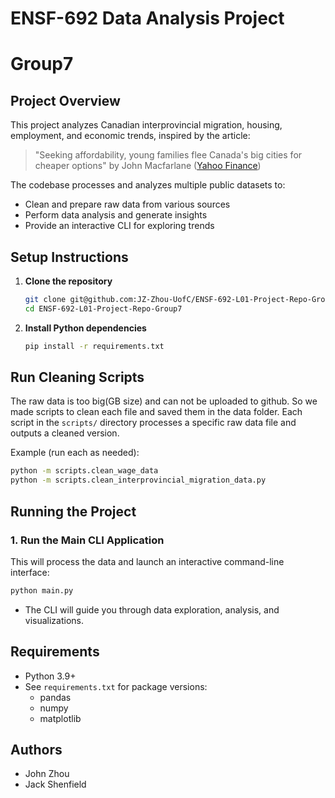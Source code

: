# ENSF-692 Data Analysis Project 
# Group7
## Project Overview

This project analyzes Canadian interprovincial migration, housing, employment, and economic trends, inspired by the article:
> "Seeking affordability, young families flee Canada's big cities for cheaper options" by John Macfarlane ([Yahoo Finance](https://ca.finance.yahoo.com/news/seeking-affordability-young-families-flee-canadas-big-cities-for-cheaper-options-192548346.html))

The codebase processes and analyzes multiple public datasets to:
- Clean and prepare raw data from various sources
- Perform data analysis and generate insights
- Provide an interactive CLI for exploring trends


## Setup Instructions

1. **Clone the repository**

   ```bash
   git clone git@github.com:JZ-Zhou-UofC/ENSF-692-L01-Project-Repo-Group7.git
   cd ENSF-692-L01-Project-Repo-Group7
   ```

2. **Install Python dependencies**

   ```bash
   pip install -r requirements.txt
   ```
## Run Cleaning Scripts
The raw data is too big(GB size) and can not be uploaded to github. So we made scripts to clean each file and saved them in the data folder.
Each script in the `scripts/` directory processes a specific raw data file and outputs a cleaned version.

Example (run each as needed):

```bash
python -m scripts.clean_wage_data
python -m scripts.clean_interprovincial_migration_data.py
```

## Running the Project

### 1. Run the Main CLI Application

This will process the data and launch an interactive command-line interface:

```bash
python main.py
```

- The CLI will guide you through data exploration, analysis, and visualizations.


## Requirements

- Python 3.9+
- See `requirements.txt` for package versions:
  - pandas
  - numpy
  - matplotlib

## Authors
- John Zhou
- Jack Shenfield

